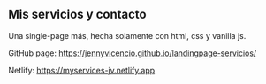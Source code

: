 ## Mis servicios y contacto
Una single-page más, hecha solamente con html, css y vanilla js.


GitHub page: https://jennyvicencio.github.io/landingpage-servicios/

Netlify: https://myservices-jv.netlify.app

